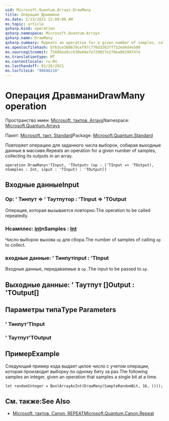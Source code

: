 ```yaml
---
uid: Microsoft.Quantum.Arrays.DrawMany
title: Операция Дравмани
ms.date: 1/23/2021 12:00:00 AM
ms.topic: article
qsharp.kind: operation
qsharp.namespace: Microsoft.Quantum.Arrays
qsharp.name: DrawMany
qsharp.summary: Repeats an operation for a given number of samples, collecting its outputs in an array.
ms.openlocfilehash: bf63ce308679cef97c776d3383ff732ed4d4e500
ms.sourcegitcommit: 71605ea9cc630e84e7ef29027e1f0ea06299747e
ms.translationtype: MT
ms.contentlocale: ru-RU
ms.lasthandoff: 01/26/2021
ms.locfileid: "98846210"
---
```

# <a name="drawmany-operation"></a><span data-ttu-id="bbb6f-102">Операция Дравмани</span><span class="sxs-lookup"><span data-stu-id="bbb6f-102">DrawMany operation</span></span>

<span data-ttu-id="bbb6f-103">Пространство имен: [Microsoft. тактов. Arrays](xref:Microsoft.Quantum.Arrays)</span><span class="sxs-lookup"><span data-stu-id="bbb6f-103">Namespace: [Microsoft.Quantum.Arrays](xref:Microsoft.Quantum.Arrays)</span></span>

<span data-ttu-id="bbb6f-104">Пакет: [Microsoft. такт. Standard](https://nuget.org/packages/Microsoft.Quantum.Standard)</span><span class="sxs-lookup"><span data-stu-id="bbb6f-104">Package: [Microsoft.Quantum.Standard](https://nuget.org/packages/Microsoft.Quantum.Standard)</span></span>


<span data-ttu-id="bbb6f-105">Повторяет операцию для заданного числа выборок, собирая выходные данные в массиве.</span><span class="sxs-lookup"><span data-stu-id="bbb6f-105">Repeats an operation for a given number of samples, collecting its outputs in an array.</span></span>

```qsharp
operation DrawMany<'TInput, 'TOutput> (op : ('TInput => 'TOutput), nSamples : Int, input : 'TInput) : 'TOutput[]
```


## <a name="input"></a><span data-ttu-id="bbb6f-106">Входные данные</span><span class="sxs-lookup"><span data-stu-id="bbb6f-106">Input</span></span>

### <a name="op--tinput--toutput"></a><span data-ttu-id="bbb6f-107">Op: ' Тинпут => ' Таутпут</span><span class="sxs-lookup"><span data-stu-id="bbb6f-107">op : 'TInput => 'TOutput</span></span> 

<span data-ttu-id="bbb6f-108">Операция, которая вызывается повторно.</span><span class="sxs-lookup"><span data-stu-id="bbb6f-108">The operation to be called repeatedly.</span></span>


### <a name="nsamples--int"></a><span data-ttu-id="bbb6f-109">Нсамплес: [int](xref:microsoft.quantum.lang-ref.int)</span><span class="sxs-lookup"><span data-stu-id="bbb6f-109">nSamples : [Int](xref:microsoft.quantum.lang-ref.int)</span></span>

<span data-ttu-id="bbb6f-110">Число выборок вызова `op` для сбора.</span><span class="sxs-lookup"><span data-stu-id="bbb6f-110">The number of samples of calling `op` to collect.</span></span>


### <a name="input--tinput"></a><span data-ttu-id="bbb6f-111">входные данные: ' Тинпут</span><span class="sxs-lookup"><span data-stu-id="bbb6f-111">input : 'TInput</span></span>

<span data-ttu-id="bbb6f-112">Входные данные, передаваемые в `op` .</span><span class="sxs-lookup"><span data-stu-id="bbb6f-112">The input to be passed to `op`.</span></span>



## <a name="output--toutput"></a><span data-ttu-id="bbb6f-113">Выходные данные: ' Таутпут []</span><span class="sxs-lookup"><span data-stu-id="bbb6f-113">Output : 'TOutput[]</span></span>



## <a name="type-parameters"></a><span data-ttu-id="bbb6f-114">Параметры типа</span><span class="sxs-lookup"><span data-stu-id="bbb6f-114">Type Parameters</span></span>

### <a name="tinput"></a><span data-ttu-id="bbb6f-115">' Тинпут</span><span class="sxs-lookup"><span data-stu-id="bbb6f-115">'TInput</span></span>


### <a name="toutput"></a><span data-ttu-id="bbb6f-116">' Таутпут</span><span class="sxs-lookup"><span data-stu-id="bbb6f-116">'TOutput</span></span>



## <a name="example"></a><span data-ttu-id="bbb6f-117">Пример</span><span class="sxs-lookup"><span data-stu-id="bbb6f-117">Example</span></span>

<span data-ttu-id="bbb6f-118">Следующий пример кода выдает целое число с учетом операции, которая производит выборку по одному биту за раз.</span><span class="sxs-lookup"><span data-stu-id="bbb6f-118">The following samples an integer, given an operation that samples a single bit at a time.</span></span>

```qsharp
let randomInteger = BoolArrayAsInt(DrawMany(SampleRandomBit, 16, ()));
```

## <a name="see-also"></a><span data-ttu-id="bbb6f-119">См. также:</span><span class="sxs-lookup"><span data-stu-id="bbb6f-119">See Also</span></span>

- [<span data-ttu-id="bbb6f-120">Microsoft. тактов. Canon. REPEAT</span><span class="sxs-lookup"><span data-stu-id="bbb6f-120">Microsoft.Quantum.Canon.Repeat</span></span>](xref:Microsoft.Quantum.Canon.Repeat)